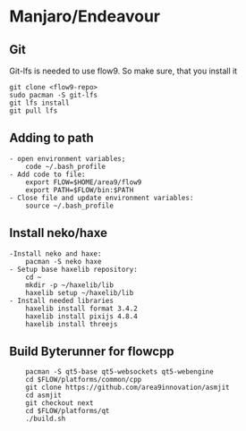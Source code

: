 # Manjaro/Endeavour

## Git
Git-lfs is needed to use flow9. So make sure, that you install it

	git clone <flow9-repo> 
	sudo pacman -S git-lfs
	git lfs install
	git pull lfs

## Adding to path
	- open environment variables;
		code ~/.bash_profile
	- Add code to file:
		export FLOW=$HOME/area9/flow9
		export PATH=$FLOW/bin:$PATH
	- Close file and update environment variables:
		source ~/.bash_profile

## Install neko/haxe
	-Install neko and haxe:
		pacman -S neko haxe
	- Setup base haxelib repository:
		cd ~
		mkdir -p ~/haxelib/lib
		haxelib setup ~/haxelib/lib
	- Install needed libraries
		haxelib install format 3.4.2
		haxelib install pixijs 4.8.4
		haxelib install threejs

## Build Byterunner for flowcpp
		pacman -S qt5-base qt5-websockets qt5-webengine
		cd $FLOW/platforms/common/cpp
		git clone https://github.com/area9innovation/asmjit
		cd asmjit
		git checkout next
		cd $FLOW/platforms/qt
		./build.sh 
